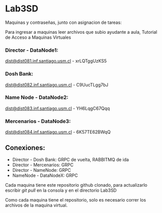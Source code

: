 # Lab3SD


Maquinas y contraseñas, junto con asignacion de tareas:

Para ingresar a maquinas leer archivos que subio ayudante a aula, Tutorial de Acceso a Maquinas Virtuales

### Director - DataNode1:
dist@dist081.inf.santiago.usm.cl - xrLQTggUzKS5

### Dosh Bank:
dist@dist082.inf.santiago.usm.cl - C9UucTLgg7bJ

### Name Node - DataNode2:
dist@dist083.inf.santiago.usm.cl - YH6LqgC67Qqq

### Mercenarios - DataNode3:
dist@dist084.inf.santiago.usm.cl - 6K57TE62BWqQ 


## Conexiones:

- Director - Dosh Bank: GRPC de vuelta, RABBITMQ de ida
- Director - Mercenarios: GRPC
- Director - NameNode: GRPC
- NameNode - DataNodeX: GRPC


Cada maquina tiene este repositorio github clonado, para actualizarlo escribir *git pull* en la consola y en el directorio Lab3SD

Como cada maquina tiene el repositorio, solo es necesario correr los archivos de la maquina virtual.
